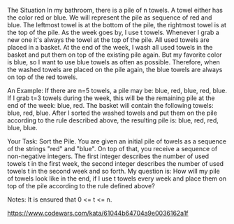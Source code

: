 The Situation
In my bathroom, there is a pile of n towels. A towel either has the color red or blue.
We will represent the pile as sequence of red and blue.
The leftmost towel is at the bottom of the pile, the rightmost towel is at the top of the pile.
As the week goes by, I use t towels.
Whenever I grab a new one it's always the towel at the top of the pile.
All used towels are placed in a basket.
At the end of the week, I wash all used towels in the basket and put them
on top of the existing pile again.
But my favorite color is blue, so I want to use blue towels as often as possible.
Therefore, when the washed towels are placed on the pile again,
the blue towels are always on top of the red towels.

An Example:
If there are n=5 towels, a pile may be: blue, red, blue, red, blue.
If I grab t=3 towels during the week, this will be the remaining pile at the end of the week:
blue, red.
The basket will contain the following towels: blue, red, blue.
After I sorted the washed towels and put them on the pile according to the rule described above,
the resulting pile is: blue, red, red, blue, blue.

Your Task: Sort the Pile.
You are given an initial pile of towels as a sequence of the strings "red" and "blue".
On top of that, you receive a sequence of non-negative integers.
The first integer describes the number of used towels t in the first week,
the second integer describes the number of used towels t in the second week and so forth.
My question is: How will my pile of towels look like in the end,
if I use t towels every week and place them on top of the pile
according to the rule defined above?

Notes:
It is ensured that 0 <= t <= n.

https://www.codewars.com/kata/61044b64704a9e0036162a1f
